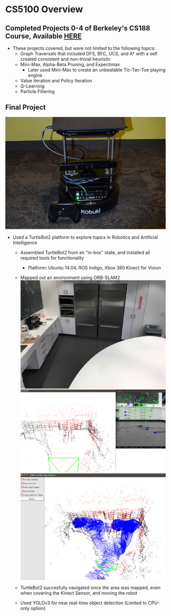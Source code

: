 # CS5100 Overview

## Completed Projects 0-4 of Berkeley's CS188 Course, Available [HERE](http://inst.eecs.berkeley.edu/~cs188/pacman/project_overview.html)

* These projects covered, but were not limited to the following topics:
  * Graph Traversals that included DFS, BFC, UCS, and A* with a self created consistent and non-trivial heuristic
  * Mini-Max, Alpha-Beta Pruning, and Expectimax
    * Later used Mini-Max to create an unbeatable Tic-Tac-Toe playing engine
  * Value iteration and Policy Iteration
  * Q-Learning
  * Particle Filtering

## Final Project

[![](https://github.com/avp55/CS5100/blob/master/DSC_7044r.jpg)](#)


* Used a TurtleBot2 platform to explore topics in Robotics and Artificial Intelligence
  * Assembled TurtleBot2 from an "in-box" state, and installed all required tools for functionality
    * Platform: Ubuntu 14.04, ROS Indigo, Xbox 360 Kinect for Vision
  * Mapped out an environment using ORB-SLAM2
  [![](https://github.com/avp55/CS5100/blob/master/kitchen1.png)](#)
  [![](https://github.com/avp55/CS5100/blob/master/startViewR.png)](#)
  [![](https://github.com/avp55/CS5100/blob/master/overhead2R.png)](#)
  * TurtleBot2 succesfully navigated once the area was mapped, even when covering the Kinect Sensor, and moving the robot
  
  * Used YOLOv3 for near real-time object detection (Limited to CPU-only option)
  


  
